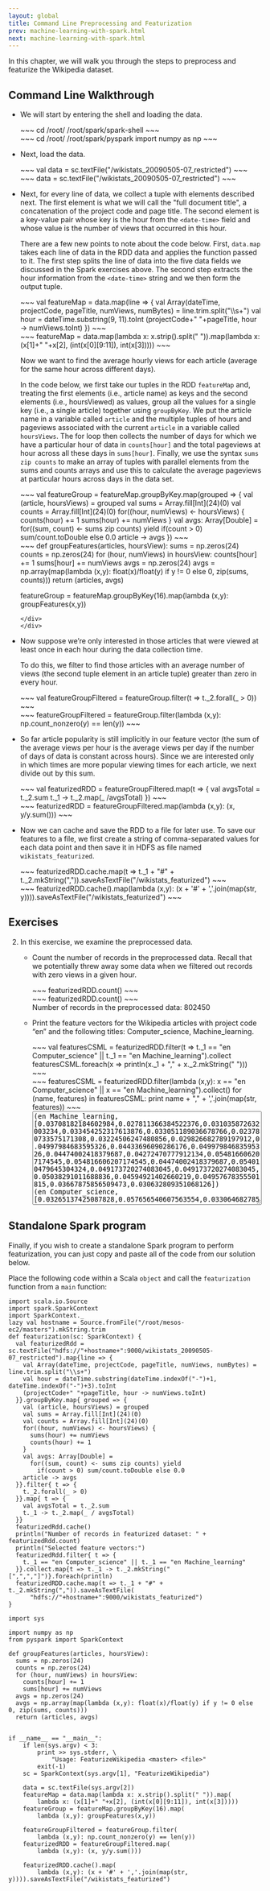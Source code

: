 ```yaml
---
layout: global
title: Command Line Preprocessing and Featurization
prev: machine-learning-with-spark.html
next: machine-learning-with-spark.html
---
```


In this chapter, we will walk you through the steps to preprocess and featurize the Wikipedia dataset.

## Command Line Walkthrough

   -  We will start by entering the shell and loading the data.

      <div class="codetabs">
      <div data-lang="scala" markdown="1">
      ~~~
        cd /root/
        /root/spark/spark-shell
      ~~~
      </div>
      <div data-lang="python" markdown="1">
      ~~~
        cd /root/
        /root/spark/pyspark
        import numpy as np
      ~~~
      </div>
      </div>

   -  Next, load the data.

      <div class="codetabs">
      <div data-lang="scala" markdown="1">
      ~~~
        val data = sc.textFile("/wikistats_20090505-07_restricted")
      ~~~
      </div>
      <div data-lang="python" markdown="1">
      ~~~
        data = sc.textFile("/wikistats_20090505-07_restricted")
      ~~~
      </div>
      </div>

   -  Next, for every line of data, we collect a tuple with elements described next. The first element is what we will call the "full document title", a concatenation of the project code and page title. The second element is a key-value pair whose key is the hour from the `<date-time>` field and whose value is the number of views that occurred in this hour.

      There are a few new points to note about the code below. First, `data.map` takes each line of data in the RDD data and applies the function passed to it. The first step splits the line of data into the five data fields we discussed in the Spark exercises above. The second step extracts the hour information from the `<date-time>` string and we then form the output tuple.

      <div class="codetabs">
      <div data-lang="scala" markdown="1">
      ~~~
      val featureMap = data.map(line => {
        val Array(dateTime, projectCode, pageTitle, numViews, numBytes) = line.trim.split("\\s+")
        val hour = dateTime.substring(9, 11).toInt
        (projectCode+" "+pageTitle, hour -> numViews.toInt)
      })
      ~~~
      </div>
      <div data-lang="python" markdown="1">
      ~~~
      featureMap = data.map(lambda x: x.strip().split(" ")).map(lambda x: (x[1]+" "+x[2], (int(x[0][9:11]), int(x[3]))))
      ~~~
      </div>
      </div>

      Now we want to find the average hourly views for each article (average for the same hour across different days).

      In the code below, we first take our tuples in the RDD `featureMap` and, treating the first elements (i.e., article name) as keys and the second elements (i.e., hoursViewed) as values, group all the values for a single key (i.e., a single article) together using `groupByKey`.  We put the article name in a variable called `article` and the multiple tuples of hours and pageviews associated with the current `article` in a variable called `hoursViews`. The for loop then collects the number of days for which we have a particular hour of data in `counts[hour]` and the total pageviews at hour across all these days in `sums[hour]`. Finally, we use the syntax `sums zip counts` to make an array of tuples with parallel elements from the sums and counts arrays and use this to calculate the average pageviews at particular hours across days in the data set.

      <div class="codetabs">
      <div data-lang="scala" markdown="1">
      ~~~
      val featureGroup = featureMap.groupByKey.map(grouped => {
        val (article, hoursViews) = grouped
        val sums = Array.fill[Int](24)(0)
        val counts = Array.fill[Int](24)(0)
        for((hour, numViews) <- hoursViews) {
          counts(hour) += 1
          sums(hour) += numViews
        }
        val avgs: Array[Double] =
          for((sum, count) <- sums zip counts) yield
            if(count > 0) sum/count.toDouble else 0.0
        article -> avgs
      })
      ~~~
      </div>
      <div data-lang="python" markdown="1">
      ~~~
      def groupFeatures(articles, hoursView):
        sums = np.zeros(24)
        counts = np.zeros(24)
        for (hour, numViews) in hoursView:
          counts[hour] += 1
          sums[hour] += numViews
        avgs = np.zeros(24)
        avgs = np.array(map(lambda (x,y): float(x)/float(y) if y != 0 else 0, zip(sums, counts)))
        return (articles, avgs)

      featureGroup = featureMap.groupByKey(16).map(lambda (x,y): groupFeatures(x,y))
      ~~~
      </div>
      </div>

   -  Now suppose we’re only interested in those articles that were viewed at least once in each hour during the data collection time.

      To do this, we filter to find those articles with an average number of views (the second tuple element in an article tuple) greater than zero in every hour.

      <div class="codetabs">
      <div data-lang="scala" markdown="1">
      ~~~
      val featureGroupFiltered = featureGroup.filter(t => t._2.forall(_ > 0))
      ~~~
      </div>
      <div data-lang="python" markdown="1">
      ~~~
      featureGroupFiltered = featureGroup.filter(lambda (x,y): np.count_nonzero(y) == len(y))
      ~~~
      </div>
      </div>

   -  So far article popularity is still implicitly in our feature vector (the sum of the average views per hour is the average views per day if the number of days of data is constant across hours).  Since we are interested only in which times are more popular viewing times for each article, we next divide out by this sum.

      <div class="codetabs">
      <div data-lang="scala" markdown="1">
      ~~~
      val featurizedRDD = featureGroupFiltered.map(t => {
        val avgsTotal = t._2.sum
        t._1 -> t._2.map(_ /avgsTotal)
      })
      ~~~
      </div>
      <div data-lang="python" markdown="1">
      ~~~
      featurizedRDD = featureGroupFiltered.map(lambda (x,y): (x, y/y.sum()))
      ~~~
      </div>
      </div>

   -  Now we can cache and save the RDD to a file for later use. To save our features to a file, we first create a string of comma-separated values for each data point and then save it in HDFS as file named `wikistats_featurized`.

      <div class="codetabs">
      <div data-lang="scala" markdown="1">
      ~~~
      featurizedRDD.cache.map(t => t._1 + "#" + t._2.mkString(",")).saveAsTextFile("/wikistats_featurized")
      ~~~
      </div>
      <div data-lang="python" markdown="1">
      ~~~
      featurizedRDD.cache().map(lambda (x,y): (x + '#' + ','.join(map(str, y)))).saveAsTextFile("/wikistats_featurized")
      ~~~
      </div>
      </div>

## Exercises
2. In this exercise, we examine the preprocessed data.

    - Count the number of records in the preprocessed data.  Recall that we potentially threw away some data when we filtered out records with zero views in a given hour.

      <div class="codetabs">
      <div data-lang="scala" markdown="1">
      ~~~
      featurizedRDD.count()
      ~~~
      </div>
      <div data-lang="python" markdown="1">
      ~~~
      featurizedRDD.count()
      ~~~
      </div>
      </div>

      <div class="solution" markdown="1">
      Number of records in the preprocessed data: 802450
      </div>


   - Print the feature vectors for the Wikipedia articles with project code “en” and the following titles: Computer_science, Machine_learning.

     <div class="codetabs">
     <div data-lang="scala" markdown="1">
     ~~~
     val featuresCSML = featurizedRDD.filter(t => t._1 == "en Computer_science" || t._1 == "en Machine_learning").collect
     featuresCSML.foreach(x => println(x._1 + "," + x._2.mkString(" ")))
     ~~~
     </div>
     <div data-lang="python" markdown="1">
     ~~~
     featuresCSML = featurizedRDD.filter(lambda (x,y): x == "en Computer_science" || x == "en Machine_learning").collect() 
     for (name, features) in featuresCSML:
       print name + "," + ','.join(map(str, features))
     ~~~
     </div>
     </div>

     <div class="solution">
     <textarea rows="12" style="width: 100%" readonly>
     (en Machine_learning, [0.03708182184602984,0.027811366384522376,0.031035872632003234,0.033454252317613876,0.033051189036678766,0.023780733575171308,0.03224506247480856,0.029826682789197912,0.04997984683595326,0.04433696090286176,0.04997984683595326,0.04474002418379687,0.04272470777912134,0.054816606207174545,0.054816606207174545,0.04474002418379687,0.054010479645304324,0.049173720274083045,0.049173720274083045,0.05038291011688836,0.04594921402660219,0.04957678355501815,0.03667875856509473,0.030632809351068126])
     (en Computer_science, [0.03265137425087828,0.057656540607563554,0.03306468278569953,0.033374664186815464,0.03709444100020666,0.03947096507542881,0.03502789832610044,0.03637115106426948,0.036577805331680105,0.0421574705517669,0.04267410622029345,0.03885100227319695,0.03885100227319695,0.046083901632568716,0.04691051870221121,0.050320314114486474,0.05259351105600331,0.04649721016738996,0.04732382723703245,0.048357098574085565,0.04236412481917752,0.043190741888820015,0.03626782393056417,0.03626782393056417])
     </textarea>
     </div>

## Standalone Spark program
Finally, if you wish to create a standalone Spark program to perform featurization, you can just copy and paste all of the code from our solution below.


<div class="codetabs">
  <div data-lang="scala" markdown="1">
   <div class="solution" markdown="1">

   Place the following code within a Scala `object` and call the `featurization` function from a `main` function:

    import scala.io.Source
    import spark.SparkContext
    import SparkContext._
    lazy val hostname = Source.fromFile("/root/mesos-ec2/masters").mkString.trim
    def featurization(sc: SparkContext) {
      val featurizedRdd = sc.textFile("hdfs://"+hostname+":9000/wikistats_20090505-07_restricted").map{line => {
        val Array(dateTime, projectCode, pageTitle, numViews, numBytes) = line.trim.split("\\s+")
        val hour = dateTime.substring(dateTime.indexOf("-")+1, dateTime.indexOf("-")+3).toInt
        (projectCode+" "+pageTitle, hour -> numViews.toInt)
      }}.groupByKey.map{ grouped => {
        val (article, hoursViews) = grouped
        val sums = Array.fill[Int](24)(0)
        val counts = Array.fill[Int](24)(0)
        for((hour, numViews) <- hoursViews) {
          sums(hour) += numViews
          counts(hour) += 1
        }
        val avgs: Array[Double] =
          for((sum, count) <- sums zip counts) yield
            if(count > 0) sum/count.toDouble else 0.0
        article -> avgs
      }}.filter{ t => {
        t._2.forall(_ > 0)
      }}.map{ t => {
        val avgsTotal = t._2.sum
        t._1 -> t._2.map(_ / avgsTotal)
      }}
      featurizedRdd.cache()
      println("Number of records in featurized dataset: " + featurizedRdd.count)
      println("Selected feature vectors:")
      featurizedRdd.filter{ t => {
        t._1 == "en Computer_science" || t._1 == "en Machine_learning"
      }}.collect.map{t => t._1 -> t._2.mkString("[",",","]")}.foreach(println)
      featurizedRDD.cache.map(t => t._1 + "#" + t._2.mkString(",")).saveAsTextFile(
          "hdfs://"+hostname+":9000/wikistats_featurized")
    }

   </div>
  </div>
  <div data-lang="python" markdown="1">
   <div class="solution" markdown="1">

~~~
import sys

import numpy as np
from pyspark import SparkContext

def groupFeatures(articles, hoursView):
  sums = np.zeros(24)
  counts = np.zeros(24)
  for (hour, numViews) in hoursView:
    counts[hour] += 1
    sums[hour] += numViews
  avgs = np.zeros(24)
  avgs = np.array(map(lambda (x,y): float(x)/float(y) if y != 0 else 0, zip(sums, counts)))
  return (articles, avgs)


if __name__ == "__main__":
    if len(sys.argv) < 3:
        print >> sys.stderr, \
            "Usage: FeaturizeWikipedia <master> <file>"
        exit(-1)
    sc = SparkContext(sys.argv[1], "FeaturizeWikipedia")

    data = sc.textFile(sys.argv[2])
    featureMap = data.map(lambda x: x.strip().split(" ")).map(
        lambda x: (x[1]+" "+x[2], (int(x[0][9:11]), int(x[3]))))
    featureGroup = featureMap.groupByKey(16).map(
        lambda (x,y): groupFeatures(x,y))

    featureGroupFiltered = featureGroup.filter(
        lambda (x,y): np.count_nonzero(y) == len(y))
    featurizedRDD = featureGroupFiltered.map(
        lambda (x,y): (x, y/y.sum()))

    featurizedRDD.cache().map(
        lambda (x,y): (x + '#' + ','.join(map(str, y)))).saveAsTextFile("/wikistats_featurized")
~~~
   </div>
  </div>
</div>

